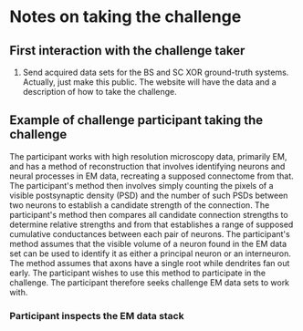 # Notes on taking the challenge

## First interaction with the challenge taker

1. Send acquired data sets for the BS and SC XOR ground-truth systems. Actually, just make this public. The website will have the data and a description of how to take the challenge.


## Example of challenge participant taking the challenge

The participant works with high resolution microscopy data, primarily EM, and has a method of reconstruction that involves identifying neurons and neural processes in EM data, recreating a supposed connectome from that. The participant's method then involves simply counting the pixels of a visible postsynaptic density (PSD) and the number of such PSDs between two neurons to establish a candidate strength of the connection. The participant's method then compares all candidate connection strengths to determine relative strengths and from that establishes a range of supposed cumulative conductances between each pair of neurons. The participant's method assumes that the visible volume of a neuron found in the EM data set can be used to identify it as either a principal neuron or an interneuron. The method assumes that axons have a single root while dendrites fan out early. The participant wishes to use this method to participate in the challenge. The participant therefore seeks challenge EM data sets to work with.


### Participant inspects the EM data stack




